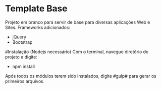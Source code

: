 # Template Base
Projeto em branco para servir de base para diversas aplicações Web e Sites.
Frameworks adicionados:

- jQuery
- Bootstrap

#Instalação (Nodejs necessário)
Com o terminal, navegue diretório do projeto e digite:

* npm install

Após todos os módulos terem sido instalados, digite #gulp# para gerar os primeiros arquivos.
